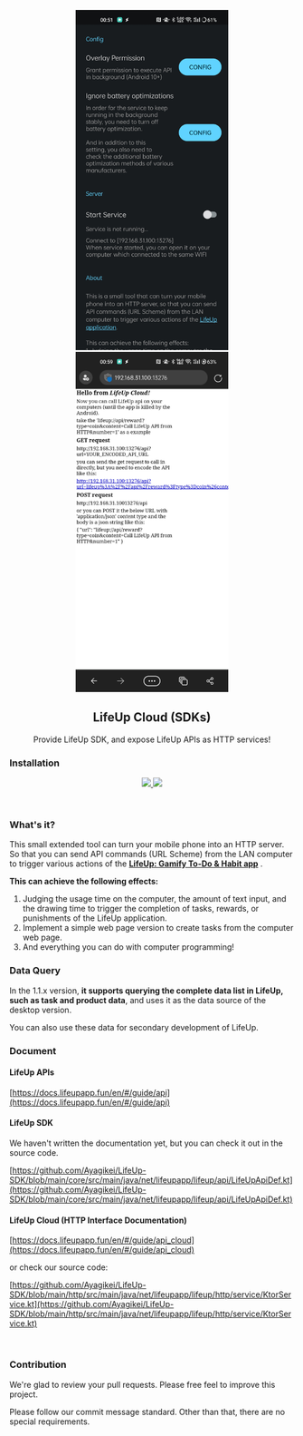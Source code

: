 <p align="center">
 <img src="https://github.com/Ayagikei/LifeUp-SDK/raw/main/imgs/01.jpg" style="height:600px" />
 <img src="https://github.com/Ayagikei/LifeUp-SDK/raw/main/imgs/02.jpg" style="height:600px" />
</p>
<h2 align="center" padding="100">LifeUp Cloud (SDKs)</h2>

<p align="center">Provide LifeUp SDK, and expose LifeUp APIs as HTTP services!</p>


### Installation

<p align="center">
  <a href="https://play.google.com/store/apps/details?id=net.lifeupapp.lifeup.http">
    <img src="https://img.shields.io/static/v1?labelColor=56595b&color=97db99&logo=google-play&logoColor=ffffff&label=google play&style=for-the-badge&message=get"/>
  </a>


  <a href="https://github.com/Ayagikei/LifeUp-SDK/releases">
    <img src="https://img.shields.io/static/v1?labelColor=56595b&color=a6c6ff&logo=github&logoColor=ffffff&label=Github%20Release&style=for-the-badge&message=get"/>
  </a>
</p>

<br/>

### What's it?

This small extended tool can turn your mobile phone into an HTTP server.
So that you can send API commands (URL Scheme) from the LAN computer to trigger various actions of
the <b>[LifeUp: Gamify To-Do & Habit app](https://play.google.com/store/apps/details?id=net.sarasarasa.lifeup)</b>
.

<b>This can achieve the following effects:</b>

1. Judging the usage time on the computer, the amount of text input, and the drawing time to trigger
   the completion of tasks, rewards, or punishments of the LifeUp application.
2. Implement a simple web page version to create tasks from the computer web page.
3. And everything you can do with computer programming!

### Data Query

In the 1.1.x version, **it supports querying the complete data list in LifeUp, such as task and
product data**, and uses it as the data source of the desktop version.

You can also use these data for secondary development of LifeUp.

### Document

#### LifeUp APIs

[https://docs.lifeupapp.fun/en/#/guide/api](https://docs.lifeupapp.fun/en/#/guide/api)

#### LifeUp SDK

We haven't written the documentation yet, but you can check it out in the source code.

[https://github.com/Ayagikei/LifeUp-SDK/blob/main/core/src/main/java/net/lifeupapp/lifeup/api/LifeUpApiDef.kt](https://github.com/Ayagikei/LifeUp-SDK/blob/main/core/src/main/java/net/lifeupapp/lifeup/api/LifeUpApiDef.kt)

#### LifeUp Cloud (HTTP Interface Documentation)

[https://docs.lifeupapp.fun/en/#/guide/api_cloud](https://docs.lifeupapp.fun/en/#/guide/api_cloud)

or check our source code:

[https://github.com/Ayagikei/LifeUp-SDK/blob/main/http/src/main/java/net/lifeupapp/lifeup/http/service/KtorService.kt](https://github.com/Ayagikei/LifeUp-SDK/blob/main/http/src/main/java/net/lifeupapp/lifeup/http/service/KtorService.kt)

<br/>

### Contribution

We're glad to review your pull requests. Please free feel to improve this project.

Please follow our commit message standard. Other than that, there are no special requirements.
